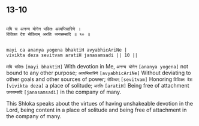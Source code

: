 ## 13-10


```shloka-sa

मयि च अनन्य योगेन भक्तिः अव्यभिचारिणे ।
विविक्त देश सेवित्वम् अरतिः जनसम्सदि ॥ १० ॥

```
```shloka-sa-hk

mayi ca ananya yogena bhaktiH avyabhicAriNe |
vivikta deza sevitvam aratiH janasamsadi || 10 ||

```
`मयि भक्तिः` `[mayi bhaktiH]` With devotion in Me, `अनन्य योगेन` `[ananya yogena]` not bound to any other purpose; `अव्यभिचारिणे` `[avyabhicAriNe]` Without deviating to other goals and other sources of power; `सेवित्वम्` `[sevitvam]` Honoring `विविक्त देश` `[vivikta deza]` a place of solitude; `अरतिः` `[aratiH]` Being free of attachment `जनसम्सदि` `[janasamsadi]` in the company of many.

This Shloka speaks about the virtues of having unshakeable devotion in the Lord, being content in a place of solitude and being free of attachment in the company of many.


